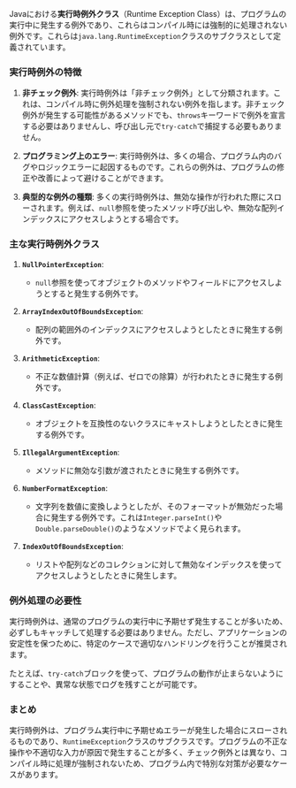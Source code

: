 Javaにおける**実行時例外クラス**（Runtime Exception Class）は、プログラムの実行中に発生する例外であり、これらはコンパイル時には強制的に処理されない例外です。これらは`java.lang.RuntimeException`クラスのサブクラスとして定義されています。

### 実行時例外の特徴
1. **非チェック例外**: 実行時例外は「非チェック例外」として分類されます。これは、コンパイル時に例外処理を強制されない例外を指します。非チェック例外が発生する可能性があるメソッドでも、`throws`キーワードで例外を宣言する必要はありませんし、呼び出し元で`try-catch`で捕捉する必要もありません。
   
2. **プログラミング上のエラー**: 実行時例外は、多くの場合、プログラム内のバグやロジックエラーに起因するものです。これらの例外は、プログラムの修正や改善によって避けることができます。

3. **典型的な例外の種類**: 多くの実行時例外は、無効な操作が行われた際にスローされます。例えば、`null`参照を使ったメソッド呼び出しや、無効な配列インデックスにアクセスしようとする場合です。

### 主な実行時例外クラス

1. **`NullPointerException`**:
   - `null`参照を使ってオブジェクトのメソッドやフィールドにアクセスしようとすると発生する例外です。
   
2. **`ArrayIndexOutOfBoundsException`**:
   - 配列の範囲外のインデックスにアクセスしようとしたときに発生する例外です。

3. **`ArithmeticException`**:
   - 不正な数値計算（例えば、ゼロでの除算）が行われたときに発生する例外です。
   
4. **`ClassCastException`**:
   - オブジェクトを互換性のないクラスにキャストしようとしたときに発生する例外です。

5. **`IllegalArgumentException`**:
   - メソッドに無効な引数が渡されたときに発生する例外です。
   
6. **`NumberFormatException`**:
   - 文字列を数値に変換しようとしたが、そのフォーマットが無効だった場合に発生する例外です。これは`Integer.parseInt()`や`Double.parseDouble()`のようなメソッドでよく見られます。

7. **`IndexOutOfBoundsException`**:
   - リストや配列などのコレクションに対して無効なインデックスを使ってアクセスしようとしたときに発生します。

### 例外処理の必要性
実行時例外は、通常のプログラムの実行中に予期せず発生することが多いため、必ずしもキャッチして処理する必要はありません。ただし、アプリケーションの安定性を保つために、特定のケースで適切なハンドリングを行うことが推奨されます。

たとえば、`try-catch`ブロックを使って、プログラムの動作が止まらないようにすることや、異常な状態でログを残すことが可能です。

### まとめ
実行時例外は、プログラム実行中に予期せぬエラーが発生した場合にスローされるものであり、`RuntimeException`クラスのサブクラスです。プログラムの不正な操作や不適切な入力が原因で発生することが多く、チェック例外とは異なり、コンパイル時に処理が強制されないため、プログラム内で特別な対策が必要なケースがあります。
